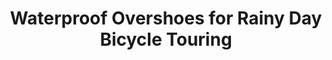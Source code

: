---
layout: community
category: community
title: "Waterproof Overshoes for Rainy Day Bicycle Touring"
description: "Anyone recommend lightweight, easy to get on, reasonably waterproof overshoes? For summer use but in a rainy country, to fit over MTB shoes with SPDs. Velotoze are the most waterproof that I’ve ever tried. "
isTopLevel: false
isSingleLevel: false
isArticle: false
datePublished: 2022-06-18 10:56:00 +0300
dateModified: 2022-06-18 10:56:00 +0300
published: false
---